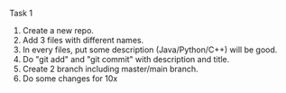 Task 1
1. Create a new repo.
2. Add 3 files with different names.
3. In every files, put some description (Java/Python/C++) will be good.
4. Do "git add" and "git commit" with description and title.
5. Create 2 branch including master/main branch.
6. Do some changes for 10x